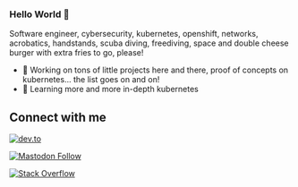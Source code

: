### Hello World 👋
    
Software engineer, cybersecurity, kubernetes, openshift, networks, acrobatics, handstands, scuba diving, freediving, space and double cheese burger with extra fries to go, please!

- 🔭 Working on tons of little projects here and there, proof of concepts on kubernetes... the list goes on and on!
- 🌱 Learning more and more in-depth kubernetes

## Connect with me

[![dev.to](https://img.shields.io/badge/dev.to-0A0A0A?style=for-the-badge&logo=dev.to&logoColor=white)](https://dev.to/juanlu_sanz)

[![Mastodon Follow](https://img.shields.io/mastodon/follow/109390092224601077?domain=https://fosstodon.org&style=for-the-badge&logo=mastodon&labelColor=595aff&logoColor=white)](https://fosstodon.org/@juanlu_sanz)

[![Stack Overflow](https://img.shields.io/badge/stackoverflow.com-F58025?style=for-the-badge&logo=stackoverflow&labelColor=F58025&logoColor=white)](https://stackoverflow.com/users/1197418/juanlu)
